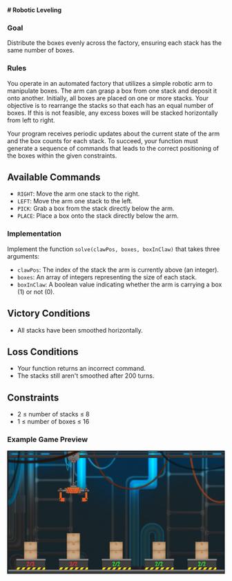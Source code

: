 **# Robotic Leveling**

### Goal
Distribute the boxes evenly across the factory, ensuring each stack has the same number of boxes. 

### Rules
You operate in an automated factory that utilizes a simple robotic arm to manipulate boxes. The arm can grasp a box from one stack and deposit it onto another. Initially, all boxes are placed on one or more stacks. Your objective is to rearrange the stacks so that each has an equal number of boxes. If this is not feasible, any excess boxes will be stacked horizontally from left to right. 

Your program receives periodic updates about the current state of the arm and the box counts for each stack. To succeed, your function must generate a sequence of commands that leads to the correct positioning of the boxes within the given constraints. 

Available Commands
-------------------

* `RIGHT`: Move the arm one stack to the right.
* `LEFT`: Move the arm one stack to the left.
* `PICK`: Grab a box from the stack directly below the arm.
* `PLACE`: Place a box onto the stack directly below the arm.

### Implementation
Implement the function `solve(clawPos, boxes, boxInClaw)` that takes three arguments:

* `clawPos`: The index of the stack the arm is currently above (an integer).
* `boxes`: An array of integers representing the size of each stack.
* `boxInClaw`: A boolean value indicating whether the arm is carrying a box (1) or not (0).

Victory Conditions
----------------

* All stacks have been smoothed horizontally.

Loss Conditions
---------------

* Your function returns an incorrect command.
* The stacks still aren't smoothed after 200 turns.

Constraints
------------

* 2 ≤ number of stacks ≤ 8
* 1 ≤ number of boxes ≤ 16

### Example Game Preview

![Example Game Preview](game-preview.png)